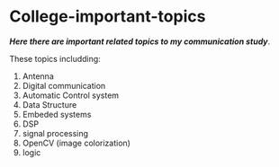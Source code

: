 # College-important-topics

***Here there are important related topics to my communication study***.

These topics includding:
1) Antenna 
2) Digital communication
3) Automatic Control system
4) Data Structure
4) Embeded systems
5) DSP
6) signal processing
7) OpenCV (image colorization)
8) logic

